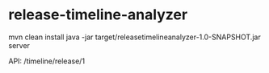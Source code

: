 # release-timeline-analyzer
 mvn clean install
java -jar target/releasetimelineanalyzer-1.0-SNAPSHOT.jar server

API:
/timeline/release/1

